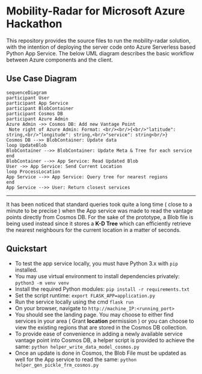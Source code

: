 # Mobility-Radar for Microsoft Azure Hackathon

This repository provides the source files to run the mobility-radar solution, with the intention of deploying the server code onto Azure Serverless based Python App Service. The below UML diagram describes the basic workflow between Azure components and the client.

## Use Case Diagram


```mermaid
sequenceDiagram
participant User
participant App Service
participant BlobContainer
participant Cosmos DB
participant Azure Admin
Azure Admin ->> Cosmos DB: Add new Vantage Point
 Note right of Azure Admin: Format: <br/><br/>{<br/>"latitude": string,<br/>"longitude": string,<br/>"service": string<br/>}
Cosmos DB -->> BlobContainer: Update data
loop UpdateBlob
BlobContainer -->> BlobContainer: Update Meta & Tree for each service
end
BlobContainer -->> App Service: Read Updated Blob
User ->> App Service: Send Current Location
loop ProcessLocation
App Service -->> App Service: Query tree for nearest regions
end
App Service -->> User: Return closest services
```

----------------------

It has been noticed that standard queries took quite a long time ( close to a minute to be precise ) when the App service was made to read the vantage points directly from Cosmos DB. For the sake of the prototype, a Blob file is being used instead since it stores a **K-D Tree** which can efficiently retrieve the nearest neighbours for the current location in a matter of seconds.


## Quickstart

 - To test the app service locally, you must have Python 3.x with `pip` installed.
 - You may use virtual environment to install dependencies privately: `python3 -m venv venv`
 - Install the required Python modules: `pip install -r requirements.txt`
 - Set the script runtime: `export FLASK_APP=application.py`
 - Run the service locally using the cmd `flask run`
 - On your browser, navigate to `http://machine_IP:<running_port>`
 - You should see the landing page. You may choose to either find services in your area ( Grant **location** permission ) or you can choose to view the existing regions that are stored in the Cosmos DB collection.
 - To provide ease of convenience in adding a newly available service vantage point into Cosmos DB, a helper script is provided to achieve the same: `python helper_write_data_model_cosmos.py`
 - Once an update is done in Cosmos, the Blob File must be updated as well for the App service to read the same: `python helper_gen_pickle_frm_cosmos.py`
